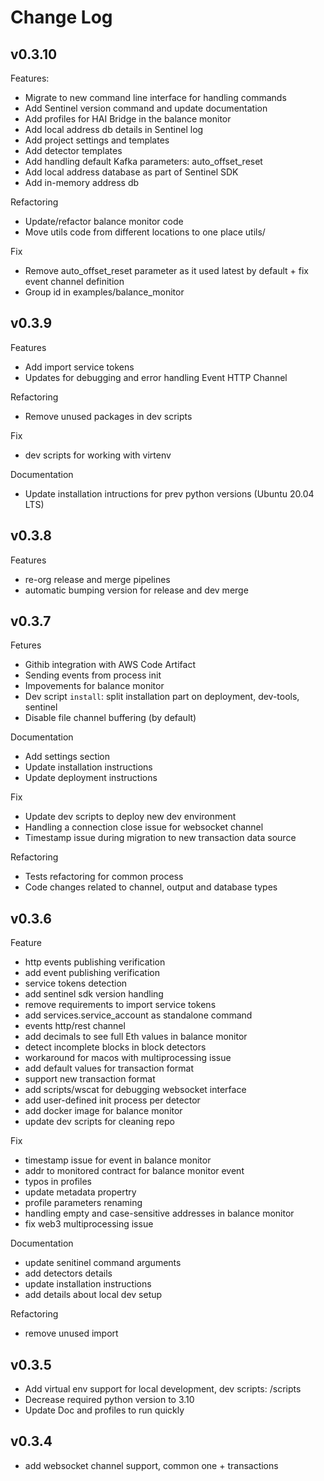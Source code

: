 # Change Log

## v0.3.10

Features:

- Migrate to new command line interface for handling commands
- Add Sentinel version command and update documentation
- Add profiles for HAI Bridge in the balance monitor 
- Add local address db details in Sentinel log
- Add project settings and templates
- Add detector templates
- Add handling default Kafka parameters: auto_offset_reset
- Add local address database as part of Sentinel SDK
- Add in-memory address db

Refactoring

- Update/refactor balance monitor code
- Move utils code from different locations to one place utils/

Fix

- Remove auto_offset_reset parameter as it used latest by default + fix event channel definition
- Group id in examples/balance_monitor

## v0.3.9

Features

- Add import service tokens
- Updates for debugging and error handling Event HTTP Channel

Refactoring

- Remove unused packages in dev scripts

Fix

- dev scripts for working with virtenv

Documentation

- Update installation intructions for prev python versions (Ubuntu 20.04 LTS)

## v0.3.8

Features

- re-org release and merge pipelines
- automatic bumping version for release and dev merge

## v0.3.7

Fetures

- Githib integration with AWS Code Artifact
- Sending events from process init
- Impovements for balance monitor
- Dev script `install`: split installation part on deployment, dev-tools, sentinel
- Disable file channel buffering (by default)

Documentation

- Add settings section
- Update installation instructions
- Update deployment instructions

Fix

- Update dev scripts to deploy new dev environment 
- Handling a connection close issue for websocket channel
- Timestamp issue during migration to new transaction data source

Refactoring

- Tests refactoring for common process
- Code changes related to channel, output and database types

## v0.3.6

Feature

- http events publishing verification
- add event publishing verification
- service tokens detection
- add sentinel sdk version handling
- remove requirements to import service tokens
- add services.service_account as standalone command
- events http/rest channel
- add decimals to see full Eth values in balance monitor
- detect incomplete blocks in block detectors
- workaround for macos with multiprocessing issue
- add default values for transaction format
- support new transaction format
- add scripts/wscat for debugging websocket interface
- add user-defined init process per detector
- add docker image for balance monitor
- update dev scripts for cleaning repo

Fix

- timestamp issue for event in balance monitor
- addr to monitored contract for balance monitor event
- typos in profiles
- update metadata propertry
- profile parameters renaming
- handling empty and case-sensitive addresses in balance monitor
- fix web3 multiprocessing issue

Documentation

- update senitinel command arguments
- add detectors details
- update installation instructions
- add details about local dev setup 

Refactoring

- remove unused import

## v0.3.5

- Add virtual env support for local development, dev scripts: /scripts
- Decrease required python version to 3.10
- Update Doc and profiles to run quickly 

## v0.3.4

- add websocket channel support, common one + transactions
